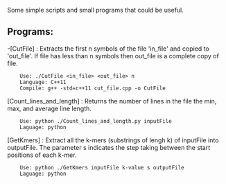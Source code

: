 Some simple scripts and small programs that could be useful.


## Programs:

-[CutFile] : 
	Extracts the first n symbols of the file 'in_file' and copied to 'out_file'. If file has less than n symbols then out_file is a complete copy of file.

		Use: ./CutFile <in_file> <out_file> n
		Language: C++11
		Compile: g++ -std=c++11 cut_file.cpp -o CutFile

[Count_lines_and_length] : 
	Returns the number of lines in the file the min, max, and average line length.

		Use: python ./Count_lines_and_length.py inputFile
		Laguage: python


[GetKmers] : Extract all the k-mers (substrings of lengh k) of inputFile into outputFile. The parameter s indicates the step taking between the start positions of each k-mer.
	
		Use: python ./GetKmers inputFile k-value s outputFile
		Laguage: python


